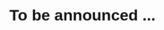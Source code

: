 <h1 style="font-family: Gill Sans, sans-serif;">To be announced ...</h1>

<!--
<img src="/other/demo-semantics-conf/img/tobeannounced.jpg" alt='<a href="https://www.freepik.com/free-vector/coming-soon-teaser-promo-display-background_18505053.htm#page=2&query=website%20under%20construct&position=40&from_view=keyword">Image by starline</a> on Freepik' width="600"/>
-->
